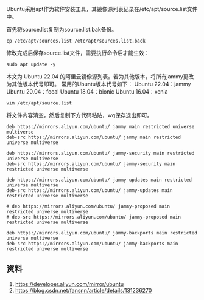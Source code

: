 

Ubuntu采用apt作为软件安装工具，其镜像源列表记录在/etc/apt/source.list文件中。

首先将source.list复制为source.list.bak备份。

```shell
cp /etc/apt/sources.list /etc/apt/sources.list.back
```

修改完成后保存source.list文件，需要执行命令后才能生效：

```shell
sudo apt update -y
```

本文为 Ubuntu 22.04 的阿里云镜像源列表。若为其他版本，将所有jammy更改为其他版本代号即可。
常用的Ubuntu版本代号如下：
Ubuntu 22.04：jammy
Ubuntu 20.04：focal
Ubuntu 18.04：bionic
Ubuntu 16.04：xenia

```shell
vim /etc/apt/source.list
```

将文件内容清空，然后复制下方代码粘贴，wq保存退出即可。

```
deb https://mirrors.aliyun.com/ubuntu/ jammy main restricted universe multiverse
deb-src https://mirrors.aliyun.com/ubuntu/ jammy main restricted universe multiverse

deb https://mirrors.aliyun.com/ubuntu/ jammy-security main restricted universe multiverse
deb-src https://mirrors.aliyun.com/ubuntu/ jammy-security main restricted universe multiverse

deb https://mirrors.aliyun.com/ubuntu/ jammy-updates main restricted universe multiverse
deb-src https://mirrors.aliyun.com/ubuntu/ jammy-updates main restricted universe multiverse

# deb https://mirrors.aliyun.com/ubuntu/ jammy-proposed main restricted universe multiverse
# deb-src https://mirrors.aliyun.com/ubuntu/ jammy-proposed main restricted universe multiverse

deb https://mirrors.aliyun.com/ubuntu/ jammy-backports main restricted universe multiverse
deb-src https://mirrors.aliyun.com/ubuntu/ jammy-backports main restricted universe multiverse
```

## 资料
1. https://developer.aliyun.com/mirror/ubuntu
2. https://blog.csdn.net/fansnn/article/details/131236270
